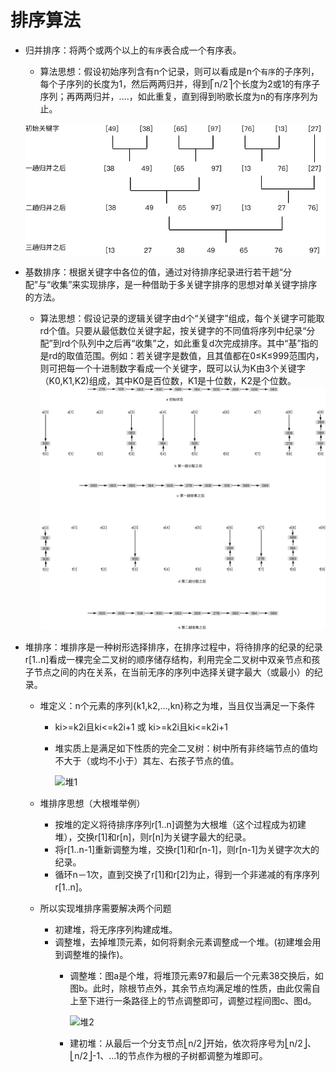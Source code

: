 # 排序算法
- 归并排序：将两个或两个以上的`有序`表合成一个有序表。
	- 算法思想：假设初始序列含有n个记录，则可以看成是n个`有序`的子序列，每个子序列的长度为1，然后两两归并，得到⎡n/2⎤个长度为2或1的有序子序列；再两两归并，....，如此重复，直到得到哟歌长度为n的有序序列为止。
	
  ![2-路归并排序过程](media/2-%E8%B7%AF%E5%BD%92%E5%B9%B6%E6%8E%92%E5%BA%8F%E8%BF%87%E7%A8%8B-1.png)

  
- 基数排序：根据关键字中各位的值，通过对待排序纪录进行若干趟“分配”与“收集”来实现排序，是一种借助于多关键字排序的思想对单关键字排序的方法。
	- 算法思想：假设记录的逻辑关键字由d个“关键字”组成，每个关键字可能取rd个值。只要从最低数位关键字起，按关键字的不同值将序列中纪录“分配”到rd个队列中之后再“收集”之，如此重复d次完成排序。其中“基”指的是rd的取值范围。例如：若关键字是数值，且其值都在0≤K≤999范围内，则可把每一个十进制数字看成一个关键字，既可以认为K由3个关键字（K0,K1,K2)组成，其中K0是百位数，K1是十位数，K2是个位数。
![链式基数排序过程](media/%E9%93%BE%E5%BC%8F%E5%9F%BA%E6%95%B0%E6%8E%92%E5%BA%8F%E8%BF%87%E7%A8%8B.png)
- 堆排序：堆排序是一种树形选择排序，在排序过程中，将待排序的纪录的纪录r[1..n]看成一棵完全二叉树的顺序储存结构，利用完全二叉树中双亲节点和孩子节点之间的内在关系，在当前无序的序列中选择关键字最大（或最小）的纪录。
	- 堆定义：n个元素的序列{k1,k2,...,kn}称之为堆，当且仅当满足一下条件
		- ki>=k2i且ki<=k2i+1 或 ki>=k2i且ki<=k2i+1 
		- 堆实质上是满足如下性质的完全二叉树：树中所有非终端节点的值均不大于（或均不小于）其左、右孩子节点的值。
		
		   ![堆1](media/%E5%A0%861.png)


	- 堆排序思想（大根堆举例）
		- 按堆的定义将待排序序列r[1..n]调整为大根堆（这个过程成为初建堆），交换r[1]和r[n]，则r[n]为关键字最大的纪录。
		- 将r[1..n-1]重新调整为堆，交换r[1]和r[n-1]，则r[n-1]为关键字次大的纪录。
		- 循环n－1次，直到交换了r[1]和r[2]为止，得到一个非递减的有序序列r[1..n]。
	- 所以实现堆排序需要解决两个问题
		- 初建堆，将无序序列构建成堆。
		- 调整堆，去掉堆顶元素，如何将剩余元素调整成一个堆。(初建堆会用到调整堆的操作)。
			- 调整堆：图a是个堆，将堆顶元素97和最后一个元素38交换后，如图b。此时，除根节点外，其余节点均满足堆的性质，由此仅需自上至下进行一条路径上的节点调整即可，调整过程间图c、图d。
		  
		  		![堆2](media/%E5%A0%862.png)



			- 建初堆：从最后一个分支节点⎣n/2⎦开始，依次将序号为⎣n/2⎦、⎣n/2⎦-1、...1的节点作为根的子树都调整为堆即可。







